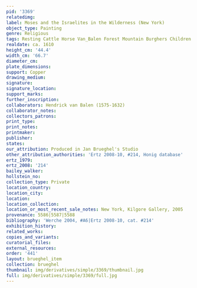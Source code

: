 ```yaml
---
pid: '3369'
relatedimg: 
label: Moses and the Israelites in the Wilderness (New York)
object_type: Painting
genre: Religious
tags: Resting Cattle Horse Van_Balen Forest Mountain Burghers Children Putti Old_Testament
realdate: ca. 1610
height_cm: '44.4'
width_cm: '66.7'
diameter_cm: 
plate_dimensions: 
support: Copper
drawing_medium: 
signature: 
signature_location: 
support_marks: 
further_inscription: 
collaborators: Hendrick van Balen (1575-1632)
collaborator_notes: 
collectors_patrons: 
print_type: 
print_notes: 
printmaker: 
publisher: 
states: 
our_attribution: Produced in Jan Brueghel's Studio
other_attribution_authorities: 'Ertz 2008-10, #214, Honig database'
ertz_1979: 
ertz_2008: '214'
bailey_walker: 
hollstein_no: 
collection_type: Private
location_country: 
location_city: 
location: 
location_collection: 
location_or_most_recent_sale_notes: New York, Kilgore Gallery, 2005
provenance: 5586|5587|5588
bibliography: 'Werche 2004, #A6|Ertz 2008-10, cat. #214'
exhibition_history: 
related_works: 
copies_and_variants: 
curatorial_files: 
external_resources: 
order: '441'
layout: brueghel_item
collection: brueghel
thumbnail: img/derivatives/simple/3369/thumbnail.jpg
full: img/derivatives/simple/3369/full.jpg
---
```

